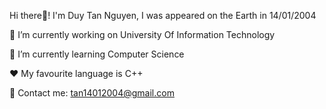 Hi there👋! I'm Duy Tan Nguyen, I was appeared on the Earth in 14/01/2004

🔭 I’m currently working on University Of Information Technology

🌱 I’m currently learning Computer Science

❤ My favourite language is C++

📧 Contact me: tan14012004@gmail.com
